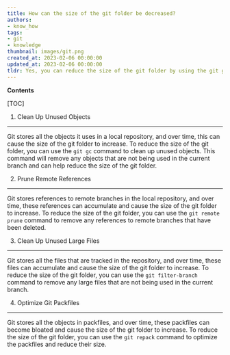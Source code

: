 ```yaml
---
title: How can the size of the git folder be decreased?
authors:
- know_how
tags:
- git
- knowledge
thumbnail: images/git.png
created_at: 2023-02-06 00:00:00
updated_at: 2023-02-06 00:00:00
tldr: Yes, you can reduce the size of the git folder by using the git gc command.
---
```


**Contents**

[TOC]

1. Clean Up Unused Objects
--------------------------------

Git stores all the objects it uses in a local repository, and over time, this can cause the size of the git folder to increase. To reduce the size of the git folder, you can use the `git gc` command to clean up unused objects. This command will remove any objects that are not being used in the current branch and can help reduce the size of the git folder.

2. Prune Remote References
--------------------------------

Git stores references to remote branches in the local repository, and over time, these references can accumulate and cause the size of the git folder to increase. To reduce the size of the git folder, you can use the `git remote prune` command to remove any references to remote branches that have been deleted.

3. Clean Up Unused Large Files
--------------------------------

Git stores all the files that are tracked in the repository, and over time, these files can accumulate and cause the size of the git folder to increase. To reduce the size of the git folder, you can use the `git filter-branch` command to remove any large files that are not being used in the current branch.

4. Optimize Git Packfiles
--------------------------------

Git stores all the objects in packfiles, and over time, these packfiles can become bloated and cause the size of the git folder to increase. To reduce the size of the git folder, you can use the `git repack` command to optimize the packfiles and reduce their size.

